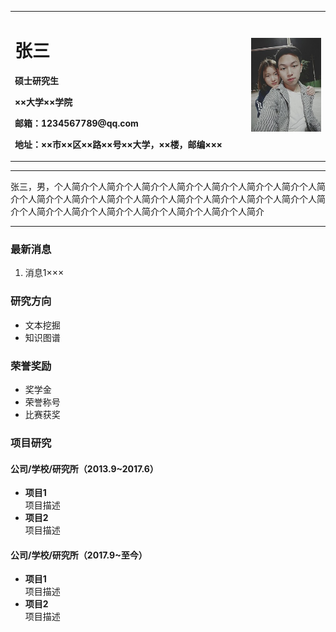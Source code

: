<div>
<table border="0">
  <tr>
    <td width="75%">
      <h1>张三</h1>
      <p><b>硕士研究生</b></p>
      <p><b>××大学××学院</b></p>
      <p><b>邮箱：1234567789@qq.com</b></p>
      <p><b>地址：××市××区××路××号××大学，××楼，邮编×××</b></p>
    </td>
    <td width="25%">
      <img src="zhuye.jpg" width="100%">
    </td>
  </tr>
</table>
</div>

---

张三，男，个人简介个人简介个人简介个人简介个人简介个人简介个人简介个人简介个人简介个人简介个人简介个人简介个人简介个人简介个人简介个人简介个人简介个人简介个人简介个人简介个人简介个人简介个人简介个人简介

---

### 最新消息
1. 消息1×××

### 研究方向
- 文本挖掘
- 知识图谱

### 荣誉奖励
- 奖学金
- 荣誉称号
- 比赛获奖

### 项目研究
#### 公司/学校/研究所（2013.9~2017.6）
- **项目1**  
项目描述
- **项目2**  
项目描述

#### 公司/学校/研究所（2017.9~至今）
- **项目1**  
项目描述
- **项目2**  
项目描述
